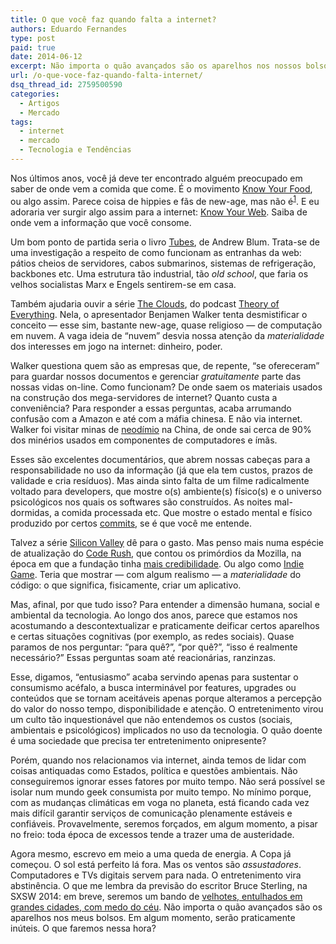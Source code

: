 ```yaml
---
title: O que você faz quando falta a internet?
authors: Eduardo Fernandes
type: post
paid: true
date: 2014-06-12
excerpt: Não importa o quão avançados são os aparelhos nos nossos bolsos. Em algum momento, serão praticamente inúteis.
url: /o-que-voce-faz-quando-falta-internet/
dsq_thread_id: 2759500590
categories:
  - Artigos
  - Mercado
tags:
  - internet
  - mercado
  - Tecnologia e Tendências
---
```


Nos últimos anos, você já deve ter encontrado alguém preocupado em saber de onde vem a comida que come. É o movimento [Know Your Food][1], ou algo assim. Parece coisa de hippies e fãs de new-age, mas não é<sup id="fnref:1"><a href="1" rel="footnote">1</a></sup>. E eu adoraria ver surgir algo assim para a internet: [Know Your Web][2]. Saiba de onde vem a informação que você consome.

Um bom ponto de partida seria o livro [Tubes][3], de Andrew Blum. Trata-se de uma investigação a respeito de como funcionam as entranhas da web: pátios cheios de servidores, cabos submarinos, sistemas de refrigeração, backbones etc. Uma estrutura tão industrial, tão _old school_, que faria os velhos socialistas Marx e Engels sentirem-se em casa.

Também ajudaria ouvir a série [The Clouds][4], do podcast [Theory of Everything][5]. Nela, o apresentador Benjamen Walker tenta desmistificar o conceito — esse sim, bastante new-age, quase religioso — de computação em nuvem. A vaga ideia de &#8220;nuvem&#8221; desvia nossa atenção da _materialidade_ dos interesses em jogo na internet: dinheiro, poder.

Walker questiona quem são as empresas que, de repente, &#8220;se ofereceram&#8221; para guardar nossos documentos e gerenciar _gratuitamente_ parte das nossas vidas on-line. Como funcionam? De onde saem os materiais usados na construção dos mega-servidores de internet? Quanto custa a conveniência? Para responder a essas perguntas, acaba arrumando confusão com a Amazon e até com a máfia chinesa. E não via internet. Walker foi visitar minas de [neodímio][6] na China, de onde sai cerca de 90% dos minérios usados em componentes de computadores e ímãs.

Esses são excelentes documentários, que abrem nossas cabeças para a responsabilidade no uso da informação (já que ela tem custos, prazos de validade e cria resíduos). Mas ainda sinto falta de um filme radicalmente voltado para developers, que mostre o(s) ambiente(s) físico(s) e o universo psicológicos nos quais os softwares são construídos. As noites mal-dormidas, a comida processada etc. Que mostre o estado mental e físico produzido por certos [commits][7], se é que você me entende.

Talvez a série [Silicon Valley][8] dê para o gasto. Mas penso mais numa espécie de atualização do [Code Rush][9], que contou os primórdios da Mozilla, na época em que a fundação tinha [mais credibilidade][10]. Ou algo como [Indie Game][11]. Teria que mostrar — com algum realismo — a _materialidade_ do código: o que significa, fisicamente, criar um aplicativo.

Mas, afinal, por que tudo isso? Para entender a dimensão humana, social e ambiental da tecnologia. Ao longo dos anos, parece que estamos nos acostumando a descontextualizar e praticamente deificar certos aparelhos e certas situações cognitivas (por exemplo, as redes sociais). Quase paramos de nos perguntar: &#8220;para quê?&#8221;, &#8220;por quê?&#8221;, &#8220;isso é realmente necessário?&#8221; Essas perguntas soam até reacionárias, ranzinzas.

Esse, digamos, &#8220;entusiasmo&#8221; acaba servindo apenas para sustentar o consumismo acéfalo, a busca interminável por features, upgrades ou conteúdos que se tornam aceitáveis apenas porque alteramos a percepção do valor do nosso tempo, disponibilidade e atenção. O entretenimento virou um culto tão inquestionável que não entendemos os custos (sociais, ambientais e psicológicos) implicados no uso da tecnologia. O quão doente é uma sociedade que precisa ter entretenimento onipresente?

Porém, quando nos relacionamos via internet, ainda temos de lidar com coisas antiquadas como Estados, política e questões ambientais. Não conseguiremos ignorar esses fatores por muito tempo. Não será possível se isolar num mundo geek consumista por muito tempo. No mínimo porque, com as mudanças climáticas em voga no planeta, está ficando cada vez mais difícil garantir serviços de comunicação plenamente estáveis e confiáveis. Provavelmente, seremos forçados, em algum momento, a pisar no freio: toda época de excessos tende a trazer uma de austeridade.

Agora mesmo, escrevo em meio a uma queda de energia. A Copa já começou. O sol está perfeito lá fora. Mas os ventos são _assustadores_. Computadores e TVs digitais servem para nada. O entretenimento vira abstinência. O que me lembra da previsão do escritor Bruce Sterling, na SXSW 2014: em breve, seremos um bando de [velhotes, entulhados em grandes cidades, com medo do céu][12]. Não importa o quão avançados são os aparelhos nos meus bolsos. Em algum momento, serão praticamente inúteis. O que faremos nessa hora?

[^1]:    
    Tente traçar um pedaço de bacon após ver um porco ser morto. A experiência será completamente outra.<a href="1" rev="footnote">&#8617;</a>

 [1]: http://www.usda.gov/wps/portal/usda/knowyourfarmer?navid=KNOWYOURFARMER
 [2]: https://www.google.com/goodtoknow/web/101/
 [3]: http://www.amazon.com/Tubes-A-Journey-Center-Internet/dp/0061994952
 [4]: http://toe.prx.org/2013/04/toe-01-the-clouds-part-one/
 [5]: http://toe.prx.org/
 [6]: https://en.wikipedia.org/wiki/Neodymium
 [7]: http://git-scm.com/docs/gittutorial
 [8]: http://goo.gl/eY0oCw
 [9]: https://www.youtube.com/watch?v=u404SLJj7ig
 [10]: http://craphound.com/?p=5198
 [11]: http://buy.indiegamethemovie.com/
 [12]: http://caosordenado.com/bruce-sterling-como-aterrorizar-geeks-na-sxsw/